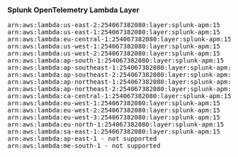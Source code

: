 <h3>Splunk OpenTelemetry Lambda Layer</h3>

<pre>
arn:aws:lambda:us-east-2:254067382080:layer:splunk-apm:15
arn:aws:lambda:us-east-1:254067382080:layer:splunk-apm:15
arn:aws:lambda:eu-central-1:254067382080:layer:splunk-apm:15
arn:aws:lambda:us-west-1:254067382080:layer:splunk-apm:15
arn:aws:lambda:us-west-2:254067382080:layer:splunk-apm:15
arn:aws:lambda:ap-south-1:254067382080:layer:splunk-apm:15
arn:aws:lambda:ap-southeast-1:254067382080:layer:splunk-apm:15
arn:aws:lambda:ap-southeast-2:254067382080:layer:splunk-apm:15
arn:aws:lambda:ap-northeast-1:254067382080:layer:splunk-apm:15
arn:aws:lambda:ap-northeast-2:254067382080:layer:splunk-apm:15
arn:aws:lambda:ca-central-1:254067382080:layer:splunk-apm:15
arn:aws:lambda:eu-west-1:254067382080:layer:splunk-apm:15
arn:aws:lambda:eu-west-2:254067382080:layer:splunk-apm:15
arn:aws:lambda:eu-west-3:254067382080:layer:splunk-apm:15
arn:aws:lambda:eu-north-1:254067382080:layer:splunk-apm:15
arn:aws:lambda:sa-east-1:254067382080:layer:splunk-apm:15
arn:aws:lambda:ap-east-1 - not supported
arn:aws:lambda:me-south-1 - not supported
</pre>
